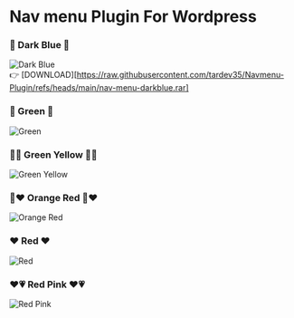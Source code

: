 # Nav menu Plugin For Wordpress
### :blue_heart: Dark Blue :blue_heart:	
![Dark Blue](https://i.imgur.com/wy8V36N.png)\
:point_right:	 [DOWNLOAD][https://raw.githubusercontent.com/tardev35/Navmenu-Plugin/refs/heads/main/nav-menu-darkblue.rar]
### :green_heart:	Green :green_heart:	
![Green](https://i.imgur.com/aKwtTiq.png)

### :yellow_heart::green_heart:	Green Yellow :yellow_heart::green_heart:	
![Green Yellow](https://i.imgur.com/N4Falna.png)

### :orange_heart::heart:	Orange Red :orange_heart::heart:
![Orange Red](https://i.imgur.com/nxRwnGm.png)

### :heart:	Red :heart:	
![Red](https://i.imgur.com/GiPfDpq.png)

### :heart::heartpulse: Red Pink :heart::heartpulse:
![Red Pink](https://i.imgur.com/nhkHCCK.png)


